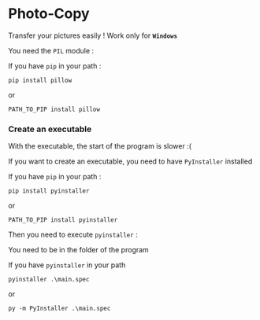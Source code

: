 
# Photo-Copy

Transfer your pictures easily !
Work only for __`Windows`__

You need the `PIL` module :

If you have `pip` in your path :
```
pip install pillow
```
or
```
PATH_TO_PIP install pillow
```

### Create an executable
With the executable, the start of the program is slower :(

If you want to create an executable, you need to have `PyInstaller` installed

If you have `pip` in your path :
```
pip install pyinstaller
```
or
```
PATH_TO_PIP install pyinstaller
```
Then you need to execute `pyinstaller` :

You need to be in the folder of the program

If you have `pyinstaller` in your path
```
pyinstaller .\main.spec
```
or
```
py -m PyInstaller .\main.spec
```